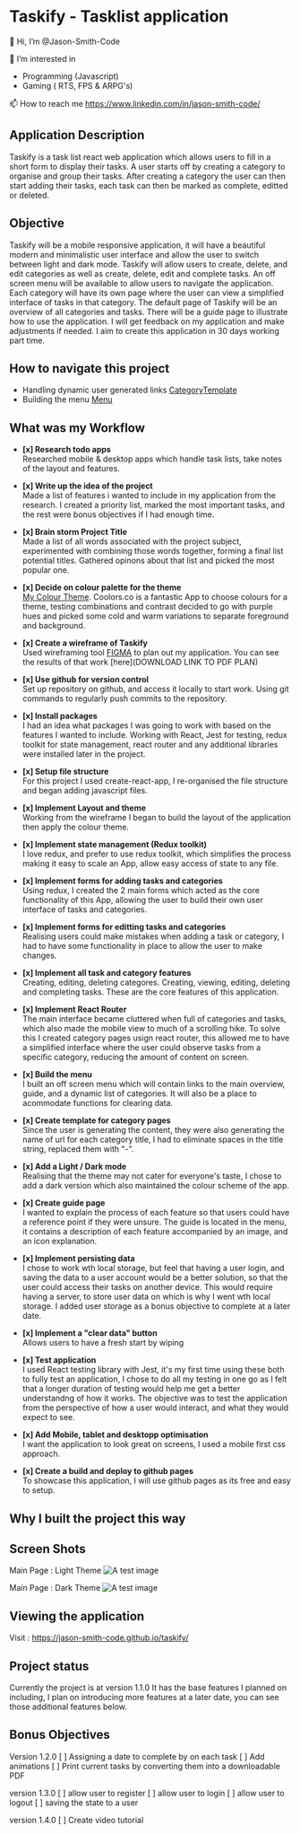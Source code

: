 # Taskify - Tasklist application

👋 Hi, I’m @Jason-Smith-Code

👀 I’m interested in

-   Programming (Javascript)
-   Gaming ( RTS, FPS & ARPG's)

📫 How to reach me
https://www.linkedin.com/in/jason-smith-code/

## Application Description

Taskify is a task list react web application which allows users to fill in a short form to display their tasks.
A user starts off by creating a category to organise and group their tasks.
After creating a category the user can then start adding their tasks, each task can then be marked as complete, editted or deleted.

## Objective

Taskify will be a mobile responsive application, it will have a beautiful modern and minimalistic user interface and allow the user to switch between light and dark mode.
Taskify will allow users to create, delete, and edit categories as well as create, delete, edit and complete tasks.
An off screen menu will be available to allow users to navigate the application.
Each category will have its own page where the user can view a simplified interface of tasks in that category.
The default page of Taskify will be an overview of all categories and tasks.
There will be a guide page to illustrate how to use the application.
I will get feedback on my application and make adjustments if needed.
I aim to create this application in 30 days working part time.

## How to navigate this project

-   Handling dynamic user generated links [CategoryTemplate](https://github.com/Jason-Smith-Code/taskify/blob/main/src/routes/CategoryTemplate.js)
-   Building the menu [Menu](https://github.com/Jason-Smith-Code/taskify/blob/main/src/components/menu/Menu.js)

## What was my Workflow

-   **[x] Research todo apps** <br>
    Researched mobile & desktop apps which handle task lists, take notes of the layout and features.

-   **[x] Write up the idea of the project** <br>
    Made a list of features i wanted to include in my application from the research. I created a priority list, marked the most important tasks, and the rest were bonus objectives if I had enough time.

-   **[x] Brain storm Project Title** <br>
    Made a list of all words associated with the project subject, experimented with combining those words together, forming a final list potential titles. Gathered opinons about that list and picked the most popular one.

-   **[x] Decide on colour palette for the theme** <br>
    [My Colour Theme](https://coolors.co/69009e-9e0091-ff00b1-c2a5bc-c1e9f1). Coolors.co is a fantastic App to choose colours for a theme, testing combinations and contrast decided to go with purple hues and picked some cold and warm variations to separate foreground and background.

-   **[x] Create a wireframe of Taskify** <br>
    Used wireframing tool [FIGMA](https://www.figma.com/) to plan out my application.
    You can see the results of that work [here](DOWNLOAD LINK TO PDF PLAN)

-   **[x] Use github for version control** <br>
    Set up repository on github, and access it locally to start work. Using git commands to regularly push commits to the repository.

-   **[x] Install packages** <br>
    I had an idea what packages I was going to work with based on the features I wanted to include. Working with React, Jest for testing, redux toolkit for state management, react router and any additional libraries were installed later in the project.

-   **[x] Setup file structure** <br>
    For this project I used create-react-app, I re-organised the file structure and began adding javascript files.

-   **[x] Implement Layout and theme** <br>
    Working from the wireframe I began to build the layout of the application then apply the colour theme.

-   **[x] Implement state management (Redux toolkit)** <br>
    I love redux, and prefer to use redux toolkit, which simplifies the process making it easy to scale an App, allow easy access of state to any file.

-   **[x] Implement forms for adding tasks and categories**<br>
    Using redux, I created the 2 main forms which acted as the core functionality of this App, allowing the user to build their own user interface of tasks and categories.

-   **[x] Implement forms for editting tasks and categories** <br>
    Realising users could make mistakes when adding a task or category, I had to have some functionality in place to allow the user to make changes.

-   **[x] Implement all task and category features** <br>
    Creating, editing, deleting categores. Creating, viewing, editing, deleting and completing tasks. These are the core features of this application.

-   **[x] Implement React Router** <br>
    The main interface became cluttered when full of categories and tasks, which also made the mobile view to much of a scrolling hike. To solve this I created category pages usign react router, this allowed me to have a simplified interface where the user could observe tasks from a specific category, reducing the amount of content on screen.

-   **[x] Build the menu** <br>
    I built an off screen menu which will contain links to the main overview, guide, and a dynamic list of categories. It will also be a place to acommodate functions for clearing data.

-   **[x] Create template for category pages** <br>
    Since the user is generating the content, they were also generating the name of url for each category title, I had to eliminate spaces in the title string, replaced them with "-".

-   **[x] Add a Light / Dark mode** <br>
    Realising that the theme may not cater for everyone's taste, I chose to add a dark version which also maintained the colour scheme of the app.

-   **[x] Create guide page** <br>
    I wanted to explain the process of each feature so that users could have a reference point if they were unsure. The guide is located in the menu, it contains a description of each feature accompanied by an image, and an icon explanation.

-   **[x] Implement persisting data** <br>
    I chose to work wth local storage, but feel that having a user login, and saving the data to a user account would be a better solution, so that the user could access their tasks on another device. This would require having a server, to store user data on which is why I went wth local storage. I added user storage as a bonus objective to complete at a later date.

-   **[x] Implement a "clear data" button** <br>
    Allows users to have a fresh start by wiping

-   **[x] Test application** <br>
    I used React testing library with Jest, it's my first time using these both to fully test an application, I chose to do all my testing in one go as I felt that a longer duration of testing would help me get a better understandng of how it works.
    The objective was to test the application from the perspective of how a user would interact, and what they would expect to see.

-   **[x] Add Mobile, tablet and desktopp optimisation** <br>
    I want the application to look great on screens, I used a mobile first css approach.

-   **[x] Create a build and deploy to github pages** <br>
    To showcase this application, I will use github pages as its free and easy to setup.

## Why I built the project this way

## Screen Shots

Main Page : Light Theme
![A test image](src/assets/images/main-light.jpg)

Main Page : Dark Theme
![A test image](src/assets/images/main-dark.jpg)

## Viewing the application

Visit : https://jason-smith-code.github.io/taskify/

## Project status

Currently the project is at version 1.1.0
It has the base features I planned on including, I plan on introducing more features at a later date, you can see those additional features below.

## Bonus Objectives

Version 1.2.0
[ ] Assigning a date to complete by on each task
[ ] Add animations
[ ] Print current tasks by converting them into a downloadable PDF

version 1.3.0
[ ] allow user to register
[ ] allow user to login
[ ] allow user to logout
[ ] saving the state to a user

version 1.4.0
[ ] Create video tutorial
